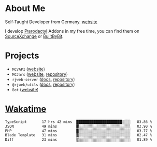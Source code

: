 # About Me

Self-Taught Developer from Germany. [website](https://rjansen.dev)

I develop [Pterodactyl](https://pterodactyl.io) Addons in my free time, you can find
them on [SourceXchange](https://www.sourcexchange.net/teams/356/profile) or [BuiltByBit](https://builtbybit.com/search/3078009).

# Projects

- `MCVAPI` ([website](https://versions.mcjars.app))
- `MCJars` ([website](https://mcjars.app), [repository](https://github.com/0x7d8/mcjar))
- `rjweb-server` ([docs](https://server.rjweb.dev), [repository](https://github.com/0x7d8/NPM_WEB-SERVER))
- `@rjweb/utils` ([docs](https://utils.rjweb.dev), [repository](https://github.com/0x7d8/rjweb-utils))
- `Bot` ([website](https://bot.rjns.dev))

# [Wakatime](https://wakatime.com/@0x7d8)

<!--START_SECTION:waka-->

```txt
TypeScript       17 hrs 42 mins  █████████████████████░░░░   83.86 %
JSON             49 mins         █░░░░░░░░░░░░░░░░░░░░░░░░   03.90 %
PHP              47 mins         █░░░░░░░░░░░░░░░░░░░░░░░░   03.77 %
Blade Template   31 mins         ▓░░░░░░░░░░░░░░░░░░░░░░░░   02.47 %
Diff             23 mins         ▒░░░░░░░░░░░░░░░░░░░░░░░░   01.89 %
```

<!--END_SECTION:waka-->
